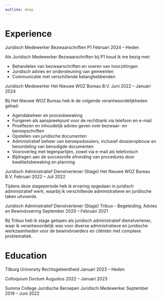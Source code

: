 ```yaml
---
outline: deep
---
```


# Experience

Juridisch Medewerker Bezwaarschriften
P1
Februari 2024 – Heden

Als Juridisch Medewerker Bezwaarschriften bij P1 houd ik me bezig met:
- Behandelen van bezwaarschriften en voeren van hoorzittingen
- Juridisch advies en ondersteuning van gemeenten
- Communicatie met verschillende belanghebbenden

Juridisch Medewerker
Het Nieuwe WOZ Bureau B.V.
Juni 2022 – Januari 2024

Bij Het Nieuwe WOZ Bureau heb ik de volgende verantwoordelijkheden gehad:
- Agendabeheer en procesbewaking
- Fungeren als aanspreekpunt voor de rechtbank via telefoon en e-mail
- Proeflezen en inhoudelijk advies geven over bezwaar- en beroepschriften
- Opstellen van juridische documenten
- Administratief beheer van beroepsdossiers, inclusief dossieropbouw en beoordeling van benodigde documenten
- Vooroverleg met tegenpartijen, zowel via e-mail als telefonisch
- Bijdragen aan de succesvolle afronding van procedures door kwaliteitsbewaking en planning

Juridisch Administratief Dienstverlener (Stage)
Het Nieuwe WOZ Bureau B.V.
Februari 2022 – Juli 2022

Tijdens deze stageperiode heb ik ervaring opgedaan in juridisch administratief werk, waarbij ik verschillende administratieve en juridische taken uitvoerde.

Juridisch Administratief Dienstverlener (Stage)
Tribuo - Begeleiding, Advies en Bewindvoering
September 2020 – Februari 2021

Bij Tribuo heb ik stage gelopen als juridisch administratief dienstverlener, waar ik verantwoordelijk was voor diverse administratieve en juridische werkzaamheden voor de bewindvoerders en cliënten met complexe problematiek.

# Education

Tilburg University
Rechtsgeleerdheid
Januari 2023 – Heden

Colloquium Doctum
Augustus 2022 – Januari 2023

Summa College Juridische Beroepen
Juridisch Medewerker
September 2019 – Juni 2022
